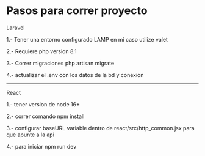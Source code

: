 # Pasos para correr proyecto

Laravel

1.- Tener una entorno configurado LAMP en mi caso utilize valet

2.- Requiere php version 8.1

3.- Correr migraciones php artisan migrate

4.- actualizar el .env con los datos de la bd y conexion


---


React

1.- tener version de node 16+

2.- correr comando npm install

3.- configurar baseURL variable dentro de react/src/http_common.jsx para que apunte a la api

4.- para iniciar npm run dev
